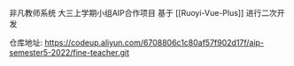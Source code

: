 非凡教师系统
大三上学期小组AIP合作项目
基于 [[Ruoyi-Vue-Plus]] 进行二次开发

仓库地址: https://codeup.aliyun.com/6708806c1c80af57f902d17f/aip-semester5-2022/fine-teacher.git